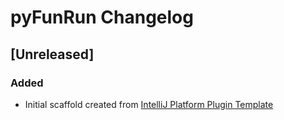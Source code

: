 <!-- Keep a Changelog guide -> https://keepachangelog.com -->

# pyFunRun Changelog

## [Unreleased]
### Added
- Initial scaffold created from [IntelliJ Platform Plugin Template](https://github.com/JetBrains/intellij-platform-plugin-template)
